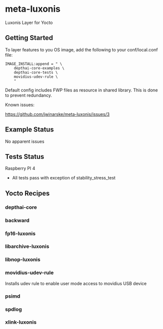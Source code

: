 # meta-luxonis
Luxonis Layer for Yocto

## Getting Started

To layer features to you OS image, add the following to your conf/local.conf file:

```
IMAGE_INSTALL:append = " \
    depthai-core-examples \
    depthai-core-tests \
    movidius-udev-rule \
    "
```

Default config includes FWP files as resource in shared library.  This is done to prevent redundancy.

Known issues:

https://github.com/jwinarske/meta-luxonis/issues/3

## Example Status

No apparent issues
## Tests Status

Raspberry PI 4

* All tests pass with exception of stability_stress_test



## Yocto Recipes

### depthai-core

### backward

### fp16-luxonis

### libarchive-luxonis

### libnop-luxonis

### movidius-udev-rule

Installs udev rule to enable user mode access to movidius USB device

### psimd

### spdlog

### xlink-luxonis
